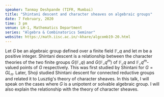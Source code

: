 ```yaml
---
speaker: Tanmay Deshpande (TIFR, Mumbai)
title: "Shintani descent and character sheaves on algebraic groups"
date: 7 February, 2020
time: 3 pm
venue: LH-1, Mathematics Department
series: "Algebra & Combinatorics Seminar"
website: https://math.iisc.ac.in/~khare/algcomb19-20.html
---
```


Let $G$ be an algebraic group defined over a finite field $\mathbb{F}\_q$
and let $m$ be a positive integer. Shintani descent is a relationship
between the character theories of the two finite groups $G(\mathbb{F}\_q)$
and $G(\mathbb{F}\_{q^m})$ of $\mathbb{F}\_q$ and $\mathbb{F}\_{q^m}$-valued
points of $G$ respectively. This was first studied by Shintani for
$G=GL_n$. Later, Shoji studied Shintani descent for connected reductive
groups and related it to Lusztig's theory of character sheaves. In this
talk, I will speak on the cases where $G$ is a unipotent or solvable
algebraic group. I will also explain the relationship with the theory of
character sheaves.
